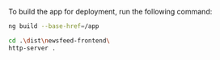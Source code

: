 To build the app for deployment, run the following command:
```bash
ng build --base-href=/app
```

```bash
cd .\dist\newsfeed-frontend\
http-server .
```
